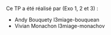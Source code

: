 Ce TP a été réalisé par (Exo 1, 2 et 3) :
- Andy Bouquety l3miage-bouquean
- Vivian Monachon l3miage-monachov